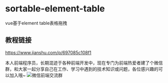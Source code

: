 # sortable-element-table
vue基于element table表格拖拽

## 教程链接  
<https://www.jianshu.com/p/697085c108f1>  

本人前端程序员，长期混迹于各种前端开发中，现在专门为前端热爱者建了个微信群，和大家一起分享自己在工作、学习中遇到的技术知识或问题，各位感兴趣的可以加入哦~ 
![微信前端交流群](http://daipianpian.com/common/images/weChatGroup.jpg)
